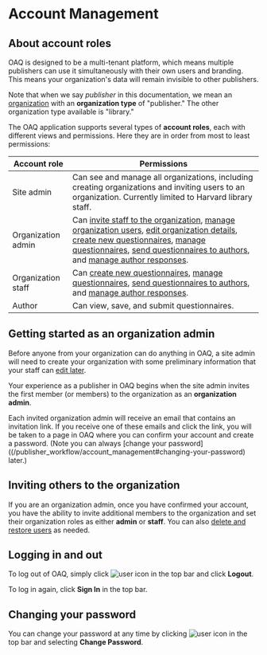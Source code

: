 # Account Management

## About account roles

OAQ is designed to be a multi-tenant platform, which means multiple publishers can use it simultaneously with their own users and branding. This means your organization's data will remain invisible to other publishers.

Note that when we say _publisher_ in this documentation, we mean an [organization](/publisher/articles/organizations) with an **organization type** of "publisher." The other organization type available is "library."

The OAQ application supports several types of **account roles**, each with different views and permissions. Here they are in order from most to least permissions:

| Account role | Permissions |
|--|--|
|Site admin| Can see and manage all organizations, including creating organizations and inviting users to an organization. Currently limited to Harvard library staff. |
|Organization admin | Can [invite staff to the organization](/publisher_workflow/account_management#inviting-others-to-the-organization), [manage organization users](/publisher_workflow/organizations#managing-organization-users), [edit organization details](/publisher_workflow/organizations#editing-organization-details), [create new questionnaires](/publisher_workflow/questionnaires#creating-a-new-questionnaire), [manage questionnaires](/publisher_workflow/questionnaires#actions-you-can-perform-on-a-questionnaire), [send questionnaires to authors](/publisher_workflow/questionnaires#sending-a-questionnaire-to-an-author), and [manage author responses](/publisher_workflow/questionnaires#managing-author-responses). |
|Organization staff | Can [create new questionnaires](/publisher_workflow/questionnaires#creating-a-new-questionnaire), [manage questionnaires](/publisher_workflow/questionnaires#actions-you-can-perform-on-a-questionnaire), [send questionnaires to authors](/publisher_workflow/questionnaires#sending-a-questionnaire-to-an-author), and [manage author responses](/publisher_workflow/questionnaires#managing-author-responses). |
|Author | Can view, save, and submit questionnaires. |

## Getting started as an organization admin

Before anyone from your organization can do anything in OAQ, a site admin will need to create your organization with some preliminary information that your staff can [edit later](/publisher_workflow/organizations#editing-organization-details).

Your experience as a publisher in OAQ begins when the site admin invites the first member (or members) to the organization as an  **organization admin**.

Each invited organization admin will receive an email that contains an invitation link. If you receive one of these emails and click the link, you will be taken to a page in OAQ where you can confirm your account and create a password. (Note you can always [change your password]((/publisher_workflow/account_management#changing-your-password) later.)

## Inviting others to the organization

If you are an organization admin, once you have confirmed your account, you have the ability to invite additional members to the organization and set their organization roles as either **admin** or **staff**. You can also [delete and restore users](/publisher_workflow/organizations#managing-organization-users) as needed.

## Logging in and out

To log out of OAQ, simply click ![user icon](/docs/assets/user_icon.png) in the top bar and click **Logout**.

To log in again, click **Sign In** in the top bar.

## Changing your password

You can change your password at any time by clicking ![user icon](/docs/assets/user_icon.png) in the top bar and selecting **Change Password**.
